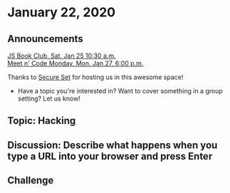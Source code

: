 # January 22, 2020

## Announcements

[JS Book Club, Sat. Jan 25 10:30 a.m.](https://www.meetup.com/Bootcampers-Collective/events/kxbpmrybccbhc/)  
[Meet n' Code Monday, Mon. Jan 27, 6:00 p.m.](https://www.meetup.com/Bootcampers-Collective/events/fwfwmrybccbkc/)

Thanks to [Secure Set](http://go.secureset.com) for hosting us in this awesome space!

- Have a topic you're interested in? Want to cover something in a group setting? Let us know!

## Topic: Hacking

## Discussion: Describe what happens when you type a URL into your browser and press Enter

## Challenge

